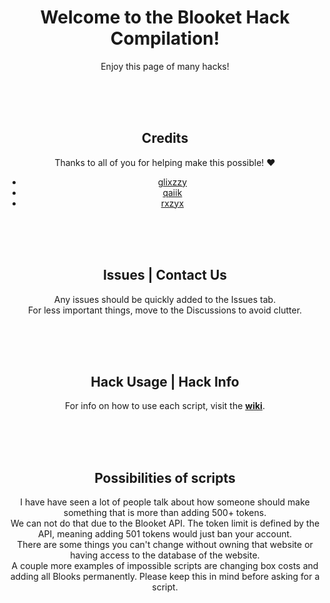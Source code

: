 <div align="center"> <!-- don't remove this -->
  <h1>Welcome to the Blooket Hack Compilation!</h1>
  <p>
    Enjoy this page of many hacks!
  </p>
  <br>
  <br>
  <br>
  <h2>Credits</h2>
  <p>Thanks to all of you for helping make this possible! ❤️</p>
  <ul>
    <li><a href="https://github.com/therealgliz/blooket-hacks">glixzzy</a></li>
    <li><a href="https://github.com/qaiik/blkt-reader">qaiik</a></li>
    <li><a href="https://github.com/rxzyx/Blooket-Hacks">rxzyx</a></li>
  </ul>
  <br>
  <br>
  <br>
  <h2>Issues | Contact Us</h2>
  <p>Any issues should be quickly added to the Issues tab.<br>For less important things, move to the Discussions to avoid clutter.</p>
  <br>
  <br>
  <br>
  <h2>Hack Usage | Hack Info</h2>
  <p>For info on how to use each script, visit the <b><a href="https://github.com/Hankypoo7/The-blooket-hacks/wiki">wiki</a></b>.</p>
  <br>
  <br>
  <br>
  <h2>Possibilities of scripts</h2>
  <p>
    I have have seen a lot of people talk about how someone should make something that is more than adding 500+ tokens.<br>
    We can not do that due to the Blooket API. The token limit is defined by the API, meaning adding 501 tokens would just ban your account.<br>
    There are some things you can't change without owning that website or having access to the database of the website.<br>
    A couple more examples of impossible scripts are changing box costs and adding all Blooks permanently. Please keep this in mind before asking for a script.<br>
  </p>
</div>
